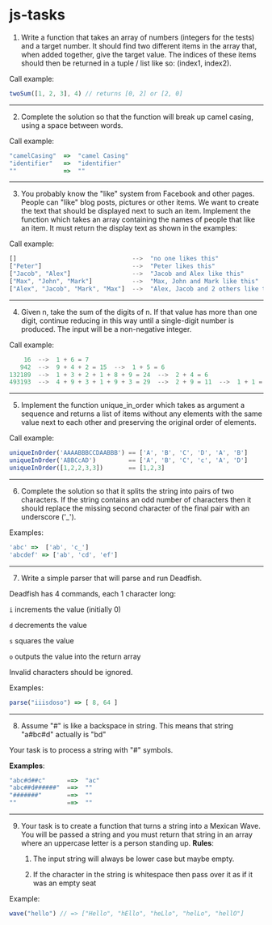 # js-tasks

1. Write a function that takes an array of numbers (integers for the tests) and a target number. It should find two different items in the array that, when added together, give the target value. The indices of these items should then be returned in a tuple / list like so: (index1, index2).

Call example:

```js
twoSum([1, 2, 3], 4) // returns [0, 2] or [2, 0]
```

---------------


2. Complete the solution so that the function will break up camel casing, using a space between words.

Call example:

```js
"camelCasing"  =>  "camel Casing"
"identifier"   =>  "identifier"
""             =>  ""
```


---------------

3. You probably know the "like" system from Facebook and other pages. People can "like" blog posts, pictures or other items. We want to create the text that should be displayed next to such an item.
Implement the function which takes an array containing the names of people that like an item. It must return the display text as shown in the examples:

Call example:

```js
[]                                -->  "no one likes this"
["Peter"]                         -->  "Peter likes this"
["Jacob", "Alex"]                 -->  "Jacob and Alex like this"
["Max", "John", "Mark"]           -->  "Max, John and Mark like this"
["Alex", "Jacob", "Mark", "Max"]  -->  "Alex, Jacob and 2 others like this"
```

---------------


4. Given n, take the sum of the digits of n. If that value has more than one digit, continue reducing in this way until a single-digit number is produced. The input will be a non-negative integer.

Call example:

```js
    16  -->  1 + 6 = 7
   942  -->  9 + 4 + 2 = 15  -->  1 + 5 = 6
132189  -->  1 + 3 + 2 + 1 + 8 + 9 = 24  -->  2 + 4 = 6
493193  -->  4 + 9 + 3 + 1 + 9 + 3 = 29  -->  2 + 9 = 11  -->  1 + 1 = 2
```

---------------


5. Implement the function unique_in_order which takes as argument a sequence and returns a list of items without any elements with the same value next to each other and preserving the original order of elements.

Call example:

```js
uniqueInOrder('AAAABBBCCDAABBB') == ['A', 'B', 'C', 'D', 'A', 'B']
uniqueInOrder('ABBCcAD')         == ['A', 'B', 'C', 'c', 'A', 'D']
uniqueInOrder([1,2,2,3,3])       == [1,2,3]
```

---------------

6. Complete the solution so that it splits the string into pairs of two characters. If the string contains an odd number of characters then it should replace the missing second character of the final pair with an underscore ('_').

Examples:

```js
'abc' =>  ['ab', 'c_']
'abcdef' => ['ab', 'cd', 'ef']
```

---------------

7. Write a simple parser that will parse and run Deadfish.

Deadfish has 4 commands, each 1 character long:

`i` increments the value (initially 0)

`d` decrements the value

`s` squares the value

`o` outputs the value into the return array

Invalid characters should be ignored.

Examples:

```js
parse("iiisdoso") => [ 8, 64 ]
```

---------------

8. Assume "#" is like a backspace in string. This means that string "a#bc#d" actually is "bd"

Your task is to process a string with "#" symbols.

**Examples**:
```js
"abc#d##c"      ==>  "ac"
"abc##d######"  ==>  ""
"#######"       ==>  ""
""              ==>  ""
```

---------------

9. Your task is to create a function that turns a string into a Mexican Wave. 
You will be passed a string and you must return that string in an array where an uppercase letter is a person standing up. 
**Rules**:
    1. The input string will always be lower case but maybe empty.

    2. If the character in the string is whitespace then pass over it as if it was an empty seat

Example:
```js
wave("hello") // => ["Hello", "hEllo", "heLlo", "helLo", "hellO"]
```